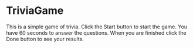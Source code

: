 # TriviaGame

This is a simple game of trivia.
Click the Start button to start the game.
You have 60 seconds to answer the questions.
When you are finished click the Done button to see your results. 
